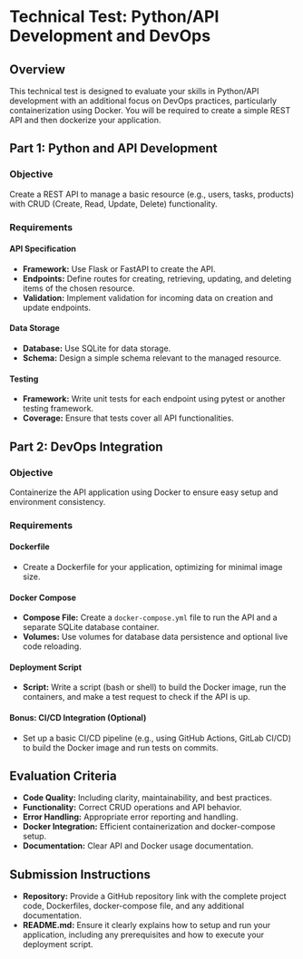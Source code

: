 # Technical Test: Python/API Development and DevOps

## Overview

This technical test is designed to evaluate your skills in Python/API development with an additional focus on DevOps practices, particularly containerization using Docker. You will be required to create a simple REST API and then dockerize your application.

## Part 1: Python and API Development

### Objective

Create a REST API to manage a basic resource (e.g., users, tasks, products) with CRUD (Create, Read, Update, Delete) functionality.

### Requirements

#### API Specification

- **Framework:** Use Flask or FastAPI to create the API.
- **Endpoints:** Define routes for creating, retrieving, updating, and deleting items of the chosen resource.
- **Validation:** Implement validation for incoming data on creation and update endpoints.

#### Data Storage

- **Database:** Use SQLite for data storage.
- **Schema:** Design a simple schema relevant to the managed resource.

#### Testing

- **Framework:** Write unit tests for each endpoint using pytest or another testing framework.
- **Coverage:** Ensure that tests cover all API functionalities.

## Part 2: DevOps Integration

### Objective

Containerize the API application using Docker to ensure easy setup and environment consistency.

### Requirements

#### Dockerfile

- Create a Dockerfile for your application, optimizing for minimal image size.

#### Docker Compose

- **Compose File:** Create a `docker-compose.yml` file to run the API and a separate SQLite database container.
- **Volumes:** Use volumes for database data persistence and optional live code reloading.

#### Deployment Script

- **Script:** Write a script (bash or shell) to build the Docker image, run the containers, and make a test request to check if the API is up.

#### Bonus: CI/CD Integration (Optional)

- Set up a basic CI/CD pipeline (e.g., using GitHub Actions, GitLab CI/CD) to build the Docker image and run tests on commits.

## Evaluation Criteria

- **Code Quality:** Including clarity, maintainability, and best practices.
- **Functionality:** Correct CRUD operations and API behavior.
- **Error Handling:** Appropriate error reporting and handling.
- **Docker Integration:** Efficient containerization and docker-compose setup.
- **Documentation:** Clear API and Docker usage documentation.

## Submission Instructions

- **Repository:** Provide a GitHub repository link with the complete project code, Dockerfiles, docker-compose file, and any additional documentation.
- **README.md:** Ensure it clearly explains how to setup and run your application, including any prerequisites and how to execute your deployment script.
